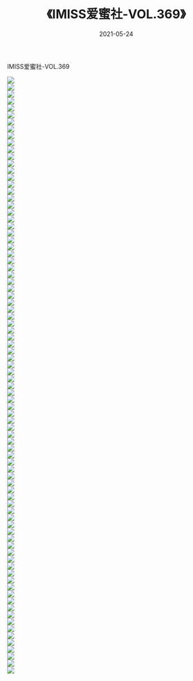 ﻿---
layout: post
title:  《IMISS爱蜜社-VOL.369》
date:   2021-05-24
img: http://img.660000.xyz/Sharelink/网络美图/2021/IMISS爱蜜社-VOL.369/000.jpg
categories: [美女, 清纯, 唯美]
---

IMISS爱蜜社-VOL.369

  ![](http://img.660000.xyz/Sharelink/网络美图/2021/IMISS爱蜜社-VOL.369/001.jpg) <br> ![](http://img.660000.xyz/Sharelink/网络美图/2021/IMISS爱蜜社-VOL.369/002.jpg) <br> ![](http://img.660000.xyz/Sharelink/网络美图/2021/IMISS爱蜜社-VOL.369/003.jpg) <br> ![](http://img.660000.xyz/Sharelink/网络美图/2021/IMISS爱蜜社-VOL.369/004.jpg) <br> ![](http://img.660000.xyz/Sharelink/网络美图/2021/IMISS爱蜜社-VOL.369/005.jpg) <br> ![](http://img.660000.xyz/Sharelink/网络美图/2021/IMISS爱蜜社-VOL.369/006.jpg) <br> ![](http://img.660000.xyz/Sharelink/网络美图/2021/IMISS爱蜜社-VOL.369/007.jpg) <br> ![](http://img.660000.xyz/Sharelink/网络美图/2021/IMISS爱蜜社-VOL.369/008.jpg) <br> ![](http://img.660000.xyz/Sharelink/网络美图/2021/IMISS爱蜜社-VOL.369/009.jpg) <br> ![](http://img.660000.xyz/Sharelink/网络美图/2021/IMISS爱蜜社-VOL.369/010.jpg) <br> ![](http://img.660000.xyz/Sharelink/网络美图/2021/IMISS爱蜜社-VOL.369/011.jpg) <br> ![](http://img.660000.xyz/Sharelink/网络美图/2021/IMISS爱蜜社-VOL.369/012.jpg) <br> ![](http://img.660000.xyz/Sharelink/网络美图/2021/IMISS爱蜜社-VOL.369/013.jpg) <br> ![](http://img.660000.xyz/Sharelink/网络美图/2021/IMISS爱蜜社-VOL.369/014.jpg) <br> ![](http://img.660000.xyz/Sharelink/网络美图/2021/IMISS爱蜜社-VOL.369/015.jpg) <br> ![](http://img.660000.xyz/Sharelink/网络美图/2021/IMISS爱蜜社-VOL.369/016.jpg) <br> ![](http://img.660000.xyz/Sharelink/网络美图/2021/IMISS爱蜜社-VOL.369/017.jpg) <br> ![](http://img.660000.xyz/Sharelink/网络美图/2021/IMISS爱蜜社-VOL.369/018.jpg) <br> ![](http://img.660000.xyz/Sharelink/网络美图/2021/IMISS爱蜜社-VOL.369/019.jpg) <br> ![](http://img.660000.xyz/Sharelink/网络美图/2021/IMISS爱蜜社-VOL.369/020.jpg) <br> ![](http://img.660000.xyz/Sharelink/网络美图/2021/IMISS爱蜜社-VOL.369/021.jpg) <br> ![](http://img.660000.xyz/Sharelink/网络美图/2021/IMISS爱蜜社-VOL.369/022.jpg) <br> ![](http://img.660000.xyz/Sharelink/网络美图/2021/IMISS爱蜜社-VOL.369/023.jpg) <br> ![](http://img.660000.xyz/Sharelink/网络美图/2021/IMISS爱蜜社-VOL.369/024.jpg) <br> ![](http://img.660000.xyz/Sharelink/网络美图/2021/IMISS爱蜜社-VOL.369/025.jpg) <br> ![](http://img.660000.xyz/Sharelink/网络美图/2021/IMISS爱蜜社-VOL.369/026.jpg) <br> ![](http://img.660000.xyz/Sharelink/网络美图/2021/IMISS爱蜜社-VOL.369/027.jpg) <br> ![](http://img.660000.xyz/Sharelink/网络美图/2021/IMISS爱蜜社-VOL.369/028.jpg) <br> ![](http://img.660000.xyz/Sharelink/网络美图/2021/IMISS爱蜜社-VOL.369/029.jpg) <br> ![](http://img.660000.xyz/Sharelink/网络美图/2021/IMISS爱蜜社-VOL.369/030.jpg) <br> ![](http://img.660000.xyz/Sharelink/网络美图/2021/IMISS爱蜜社-VOL.369/031.jpg) <br> ![](http://img.660000.xyz/Sharelink/网络美图/2021/IMISS爱蜜社-VOL.369/032.jpg) <br> ![](http://img.660000.xyz/Sharelink/网络美图/2021/IMISS爱蜜社-VOL.369/033.jpg) <br> ![](http://img.660000.xyz/Sharelink/网络美图/2021/IMISS爱蜜社-VOL.369/034.jpg) <br> ![](http://img.660000.xyz/Sharelink/网络美图/2021/IMISS爱蜜社-VOL.369/035.jpg) <br> ![](http://img.660000.xyz/Sharelink/网络美图/2021/IMISS爱蜜社-VOL.369/036.jpg) <br> ![](http://img.660000.xyz/Sharelink/网络美图/2021/IMISS爱蜜社-VOL.369/037.jpg) <br> ![](http://img.660000.xyz/Sharelink/网络美图/2021/IMISS爱蜜社-VOL.369/038.jpg) <br> ![](http://img.660000.xyz/Sharelink/网络美图/2021/IMISS爱蜜社-VOL.369/039.jpg) <br> ![](http://img.660000.xyz/Sharelink/网络美图/2021/IMISS爱蜜社-VOL.369/040.jpg) <br> ![](http://img.660000.xyz/Sharelink/网络美图/2021/IMISS爱蜜社-VOL.369/041.jpg) <br> ![](http://img.660000.xyz/Sharelink/网络美图/2021/IMISS爱蜜社-VOL.369/042.jpg) <br> ![](http://img.660000.xyz/Sharelink/网络美图/2021/IMISS爱蜜社-VOL.369/043.jpg) <br> ![](http://img.660000.xyz/Sharelink/网络美图/2021/IMISS爱蜜社-VOL.369/044.jpg) <br> ![](http://img.660000.xyz/Sharelink/网络美图/2021/IMISS爱蜜社-VOL.369/045.jpg) <br> ![](http://img.660000.xyz/Sharelink/网络美图/2021/IMISS爱蜜社-VOL.369/046.jpg) <br> ![](http://img.660000.xyz/Sharelink/网络美图/2021/IMISS爱蜜社-VOL.369/047.jpg) <br> ![](http://img.660000.xyz/Sharelink/网络美图/2021/IMISS爱蜜社-VOL.369/048.jpg) <br> ![](http://img.660000.xyz/Sharelink/网络美图/2021/IMISS爱蜜社-VOL.369/049.jpg) <br> ![](http://img.660000.xyz/Sharelink/网络美图/2021/IMISS爱蜜社-VOL.369/050.jpg) <br> ![](http://img.660000.xyz/Sharelink/网络美图/2021/IMISS爱蜜社-VOL.369/051.jpg) <br> ![](http://img.660000.xyz/Sharelink/网络美图/2021/IMISS爱蜜社-VOL.369/052.jpg) <br> ![](http://img.660000.xyz/Sharelink/网络美图/2021/IMISS爱蜜社-VOL.369/053.jpg) <br> ![](http://img.660000.xyz/Sharelink/网络美图/2021/IMISS爱蜜社-VOL.369/054.jpg) <br> ![](http://img.660000.xyz/Sharelink/网络美图/2021/IMISS爱蜜社-VOL.369/055.jpg) <br> ![](http://img.660000.xyz/Sharelink/网络美图/2021/IMISS爱蜜社-VOL.369/056.jpg) <br> ![](http://img.660000.xyz/Sharelink/网络美图/2021/IMISS爱蜜社-VOL.369/057.jpg) <br> ![](http://img.660000.xyz/Sharelink/网络美图/2021/IMISS爱蜜社-VOL.369/058.jpg) <br> ![](http://img.660000.xyz/Sharelink/网络美图/2021/IMISS爱蜜社-VOL.369/059.jpg) <br> ![](http://img.660000.xyz/Sharelink/网络美图/2021/IMISS爱蜜社-VOL.369/060.jpg) <br> ![](http://img.660000.xyz/Sharelink/网络美图/2021/IMISS爱蜜社-VOL.369/061.jpg) <br> ![](http://img.660000.xyz/Sharelink/网络美图/2021/IMISS爱蜜社-VOL.369/062.jpg) <br> ![](http://img.660000.xyz/Sharelink/网络美图/2021/IMISS爱蜜社-VOL.369/063.jpg) <br> ![](http://img.660000.xyz/Sharelink/网络美图/2021/IMISS爱蜜社-VOL.369/064.jpg) <br> ![](http://img.660000.xyz/Sharelink/网络美图/2021/IMISS爱蜜社-VOL.369/065.jpg) <br> ![](http://img.660000.xyz/Sharelink/网络美图/2021/IMISS爱蜜社-VOL.369/066.jpg) <br> ![](http://img.660000.xyz/Sharelink/网络美图/2021/IMISS爱蜜社-VOL.369/067.jpg) <br> ![](http://img.660000.xyz/Sharelink/网络美图/2021/IMISS爱蜜社-VOL.369/068.jpg) <br> ![](http://img.660000.xyz/Sharelink/网络美图/2021/IMISS爱蜜社-VOL.369/069.jpg) <br> ![](http://img.660000.xyz/Sharelink/网络美图/2021/IMISS爱蜜社-VOL.369/070.jpg) <br> ![](http://img.660000.xyz/Sharelink/网络美图/2021/IMISS爱蜜社-VOL.369/071.jpg) <br> ![](http://img.660000.xyz/Sharelink/网络美图/2021/IMISS爱蜜社-VOL.369/072.jpg) <br> ![](http://img.660000.xyz/Sharelink/网络美图/2021/IMISS爱蜜社-VOL.369/073.jpg) <br> ![](http://img.660000.xyz/Sharelink/网络美图/2021/IMISS爱蜜社-VOL.369/074.jpg) <br> ![](http://img.660000.xyz/Sharelink/网络美图/2021/IMISS爱蜜社-VOL.369/075.jpg) <br> ![](http://img.660000.xyz/Sharelink/网络美图/2021/IMISS爱蜜社-VOL.369/076.jpg) <br> ![](http://img.660000.xyz/Sharelink/网络美图/2021/IMISS爱蜜社-VOL.369/077.jpg) <br> ![](http://img.660000.xyz/Sharelink/网络美图/2021/IMISS爱蜜社-VOL.369/078.jpg) <br> ![](http://img.660000.xyz/Sharelink/网络美图/2021/IMISS爱蜜社-VOL.369/079.jpg) <br> ![](http://img.660000.xyz/Sharelink/网络美图/2021/IMISS爱蜜社-VOL.369/080.jpg) <br> ![](http://img.660000.xyz/Sharelink/网络美图/2021/IMISS爱蜜社-VOL.369/081.jpg) <br> ![](http://img.660000.xyz/Sharelink/网络美图/2021/IMISS爱蜜社-VOL.369/082.jpg) <br> ![](http://img.660000.xyz/Sharelink/网络美图/2021/IMISS爱蜜社-VOL.369/083.jpg) <br> ![](http://img.660000.xyz/Sharelink/网络美图/2021/IMISS爱蜜社-VOL.369/084.jpg) <br> ![](http://img.660000.xyz/Sharelink/网络美图/2021/IMISS爱蜜社-VOL.369/085.jpg) <br> ![](http://img.660000.xyz/Sharelink/网络美图/2021/IMISS爱蜜社-VOL.369/086.jpg) <br>